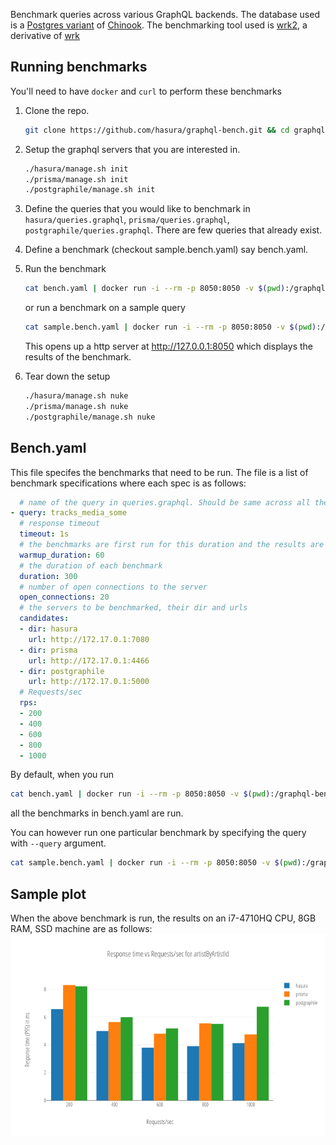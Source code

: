 Benchmark queries across various GraphQL backends. The database used is a [Postgres variant](https://github.com/xivSolutions/ChinookDb_Pg_Modified/tree/pg_names) of [Chinook](https://github.com/lerocha/chinook-database). The benchmarking tool used is [wrk2](https://github.com/giltene/wrk2), a derivative of [wrk](https://github.com/wg/wrk)

## Running benchmarks

You'll need to have `docker` and `curl` to perform these benchmarks

1. Clone the repo.
   ```bash
   git clone https://github.com/hasura/graphql-bench.git && cd graphql-bench
   ```

2. Setup the graphql servers that you are interested in.
   ```bash
   ./hasura/manage.sh init
   ./prisma/manage.sh init
   ./postgraphile/manage.sh init
   ```

3. Define the queries that you would like to benchmark in `hasura/queries.graphql`, `prisma/queries.graphql`, `postgraphile/queries.graphql`. There are few queries that already exist.

4. Define a benchmark (checkout sample.bench.yaml) say bench.yaml.

5. Run the benchmark
   ```bash
   cat bench.yaml | docker run -i --rm -p 8050:8050 -v $(pwd):/graphql-bench/ws hasura/graphql-bench:0.2
   ```
   or run a benchmark on a sample query
   ```bash
   cat sample.bench.yaml | docker run -i --rm -p 8050:8050 -v $(pwd):/graphql-bench/ws hasura/graphql-bench:0.2 --query artistByArtistId
   ```
   This opens up a http server at http://127.0.0.1:8050 which displays the results of the benchmark.

6. Tear down the setup
   ```bash
   ./hasura/manage.sh nuke
   ./prisma/manage.sh nuke
   ./postgraphile/manage.sh nuke
   ```

## Bench.yaml

This file specifes the benchmarks that need to be run. The file is a list of benchmark specifications where each spec is as follows:
```yaml
  # name of the query in queries.graphql. Should be same across all the candidates
- query: tracks_media_some
  # response timeout
  timeout: 1s
  # the benchmarks are first run for this duration and the results are ignored
  warmup_duration: 60
  # the duration of each benchmark
  duration: 300
  # number of open connections to the server
  open_connections: 20
  # the servers to be benchmarked, their dir and urls
  candidates:
  - dir: hasura
    url: http://172.17.0.1:7080
  - dir: prisma
    url: http://172.17.0.1:4466
  - dir: postgraphile
    url: http://172.17.0.1:5000
  # Requests/sec
  rps:
  - 200
  - 400
  - 600
  - 800
  - 1000
```

By default, when you run
```bash
cat bench.yaml | docker run -i --rm -p 8050:8050 -v $(pwd):/graphql-bench/ws hasura/graphql-bench:0.2
```
all the benchmarks in bench.yaml are run.

You can however run one particular benchmark by specifying the query with ``--query`` argument.
```bash
cat sample.bench.yaml | docker run -i --rm -p 8050:8050 -v $(pwd):/graphql-bench/ws hasura/graphql-bench:0.2 --query artistByArtistId
```

## Sample plot

When the above benchmark is run, the results on an i7-4710HQ CPU, 8GB RAM, SSD machine are as follows:
![artistByArtistId results](plots/artistByArtistId.png)
